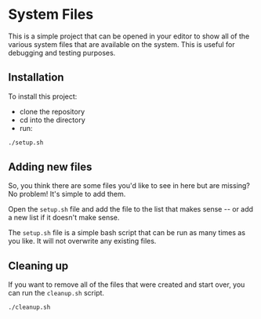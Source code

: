 # System Files

This is a simple project that can be opened in your editor to show
all of the various system files that are available on the
system. This is useful for debugging and testing purposes.

## Installation

To install this project:
  - clone the repository
  - cd into the directory
  - run:
```bash
./setup.sh
```

## Adding new files

So, you think there are some files you'd like to see in
here but are missing? No problem! It's simple to add them.

Open the `setup.sh` file and add the file to the list that
makes sense -- or add a new list if it doesn't make sense.

The `setup.sh` file is a simple bash script that can be
run as many times as you like. It will not overwrite any
existing files.

## Cleaning up

If you want to remove all of the files that were created
and start over, you can run the `cleanup.sh` script.

  ```bash
  ./cleanup.sh
  ```
